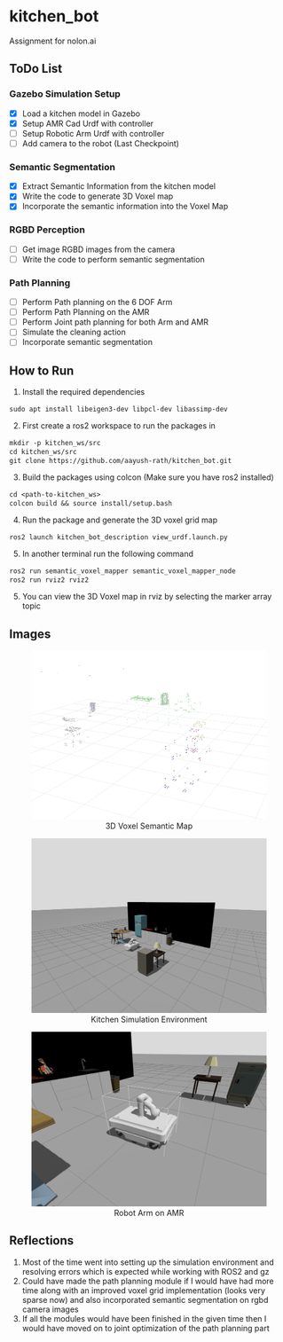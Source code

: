 # kitchen_bot
Assignment for nolon.ai

## ToDo List

### Gazebo Simulation Setup
- [x] Load a kitchen model in Gazebo
- [x] Setup AMR Cad Urdf with controller
- [ ] Setup Robotic Arm Urdf with controller
- [ ] Add camera to the robot (Last Checkpoint)

### Semantic Segmentation
- [x] Extract Semantic Information from the kitchen model
- [x] Write the code to generate 3D Voxel map
- [x] Incorporate the semantic information into the Voxel Map

### RGBD Perception
- [ ] Get image RGBD images from the camera
- [ ] Write the code to perform semantic segmentation 

### Path Planning
- [ ] Perform Path planning on the 6 DOF Arm
- [ ] Perform Path Planning on the AMR
- [ ] Perform Joint path planning for both Arm and AMR
- [ ] Simulate the cleaning action
- [ ] Incorporate semantic segmentation

## How to Run
1. Install the required dependencies
```shell script
sudo apt install libeigen3-dev libpcl-dev libassimp-dev
```

2. First create a ros2 workspace to run the packages in

```shell script
mkdir -p kitchen_ws/src
cd kitchen_ws/src
git clone https://github.com/aayush-rath/kitchen_bot.git
```

3. Build the packages using colcon (Make sure you have ros2 installed)
```shell script
cd <path-to-kitchen_ws>
colcon build && source install/setup.bash
```

4. Run the package and generate the 3D voxel grid map
```shell script
ros2 launch kitchen_bot_description view_urdf.launch.py
```

5. In another terminal run the following command
```shell script
ros2 run semantic_voxel_mapper semantic_voxel_mapper_node
ros2 run rviz2 rviz2
```

5. You can view the 3D Voxel map in rviz by selecting the marker array topic

## Images
<figure align="center">
    <img src="images/image.png" alt="alt text" width="500">
    <figcaption align="center">3D Voxel Semantic Map</figcaption>
</figure>

<figure align="center">
    <img src="images/2025-07-09T20:17:30.515460939.png" alt="alt text" width="500">
    <figcaption  align="center">Kitchen Simulation Environment</figcaption>
</figure>

<figure align="center">
    <img src="images/2025-07-09T20:19:36.842187033.png" alt="alt text" width="500">
    <figcaption  align="center">Robot Arm on AMR</figcaption>
</figure>

## Reflections

1. Most of the time went into setting up the simulation environment and resolving errors which is expected while working with ROS2 and gz
2. Could have made the path planning module if I would have had more time along with an improved voxel grid implementation (looks very sparse now) and also incorporated semantic segmentation on rgbd camera images
3. If all the modules would have been finished in the given time then I would have moved on to joint optimization of the path planning part

